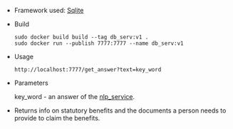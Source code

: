 - Framework used:
    [Sqlite](https://www.sqlite.org/index.html)
- Build
    ```shell
    sudo docker build build --tag db_serv:v1 .
    sudo docker run --publish 7777:7777 --name db_serv:v1
    ```
- Usage
    ```
    http://localhost:7777/get_answer?text=key_word
    ```
- Parameters

    key_word - an answer of the [nlp_service](https://github.com/maya-ami/neii_hackathon/blob/master/nlp_service).

- Returns info on statutory benefits and the documents a person needs to provide to claim the benefits.
